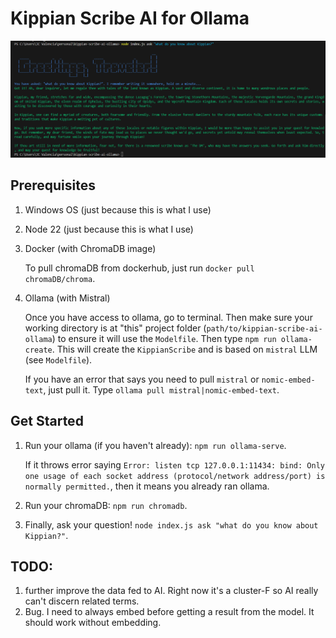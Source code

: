 # Kippian Scribe AI for Ollama

<center>
    <img src="./docs/image.png"/>
</center>

## Prerequisites
1. Windows OS (just because this is what I use)
2. Node 22 (just because this is what I use)
3. Docker (with ChromaDB image)

    To pull chromaDB from dockerhub, just run `docker pull chromaDB/chroma`.

4. Ollama (with Mistral)

    Once you have access to ollama, go to terminal. Then make sure your working directory is at "this" project folder (`path/to/kippian-scribe-ai-ollama`) to ensure it will use the `Modelfile`. Then type `npm run ollama-create`. This will create the `KippianScribe` and is based on `mistral` LLM (see `Modelfile`).
    
    If you have an error that says you need to pull `mistral` or `nomic-embed-text`, just pull it. Type `ollama pull mistral|nomic-embed-text`.

## Get Started
1. Run your ollama (if you haven't already): `npm run ollama-serve`.

    If it throws error saying `Error: listen tcp 127.0.0.1:11434: bind: Only one usage of each socket address (protocol/network address/port) is normally permitted.`, then it means you already ran ollama.

2. Run your chromaDB: `npm run chromadb`.

3. Finally, ask your question! `node index.js ask "what do you know about Kippian?"`.

## TODO:
1. further improve the data fed to AI. Right now it's a cluster-F so AI really can't discern related terms.
2. Bug. I need to always embed before getting a result from the model. It should work without embedding.